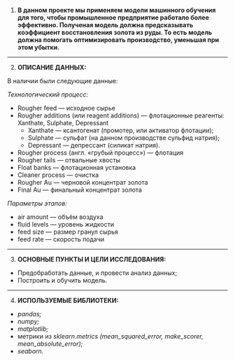1. **В данном проекте мы применяем модели машинного обучения для того, чтобы промышленное предприятие работало более эффективно. Полученая модель должна предсказывать коэффициент восстановления золота из руды. То есть модель должна помогать оптимизировать производство, уменьшая при этом убытки.**
----------------------------------------
2. **ОПИСАНИЕ ДАННЫХ:**

В наличии были следующие данные:

*Технологический процесс:*
- Rougher feed — исходное сырье
- Rougher additions (или reagent additions) — флотационные реагенты: Xanthate, Sulphate, Depressant
  - Xanthate — ксантогенат (промотер, или активатор флотации);
  - Sulphate — сульфат (на данном производстве сульфид натрия);
  - Depressant — депрессант (силикат натрия).
- Rougher process (англ. «грубый процесс») — флотация
- Rougher tails — отвальные хвосты
- Float banks — флотационная установка
- Cleaner process — очистка
- Rougher Au — черновой концентрат золота
- Final Au — финальный концентрат золота


*Параметры этапов:*
- air amount — объём воздуха
- fluid levels — уровень жидкости
- feed size — размер гранул сырья
- feed rate — скорость подачи
----------------------------------------
3. **ОСНОВНЫЕ ПУНКТЫ И ЦЕЛИ ИССЛЕДОВАНИЯ:**
- Предобработать данные, и провести анализ данных;
- Построить и обучить модель.
----------------------------------------
4. **ИСПОЛЬЗУЕМЫЕ БИБЛИОТЕКИ:**
- *pandas;*
- *numpy;*
- *matplotlib;*
- метрики из *sklearn.metrics (mean_squared_error, make_scorer, mean_absolute_error);*
- *seaborn.*
